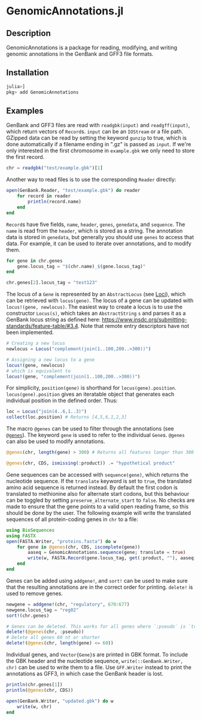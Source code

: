# GenomicAnnotations.jl

## Description
GenomicAnnotations is a package for reading, modifying, and writing genomic annotations in the GenBank and GFF3 file formats.


## Installation
```julia
julia>]
pkg> add GenomicAnnotations
```


## Examples
GenBank and GFF3 files are read with `readgbk(input)` and `readgff(input)`, which return vectors of `Record`s. `input` can be an `IOStream` or a file path. GZipped data can be read by setting the keyword `gunzip` to true, which is done automatically if a filename ending in ".gz" is passed as `input`. If we're only interested in the first chromosome in `example.gbk` we only need to store the first record.
```julia
chr = readgbk("test/example.gbk")[1]
```
Another way to read files is to use the corresponding `Reader` directly:
```julia
open(GenBank.Reader, "test/example.gbk") do reader
    for record in reader
        println(record.name)
    end
end
```

`Record`s have five fields, `name`, `header`, `genes`, `genedata`, and `sequence`. The `name` is read from the `header`, which is stored as a string. The annotation data is stored in `genedata`, but generally you should use `genes` to access that data. For example, it can be used to iterate over annotations, and to modify them.
```julia
for gene in chr.genes
    gene.locus_tag = "$(chr.name)_$(gene.locus_tag)"
end

chr.genes[2].locus_tag = "test123"
```

The locus of a `Gene` is represented by an `AbstractLocus` (see [Loci](@ref)), which can be retrieved with `locus(gene)`. The locus of a gene can be updated with `locus!(gene, newlocus)`. The easiest way to create a locus is to use the constructor `Locus(s)`, which takes an `AbstractString` `s` and parses it as a GenBank locus string as defined here: https://www.insdc.org/submitting-standards/feature-table/#3.4. Note that remote entry descriptors have not been implemented.
```julia
# Creating a new locus
newlocus = Locus("complement(join(1..100,200..>300))")

# Assigning a new locus to a gene
locus!(gene, newlocus)
# which is equivalent to
locus!(gene, "complement(join(1..100,200..>300))")
```

For simplicity, `position(gene)` is shorthand for `locus(gene).position`. `locus(gene).position` gives an iteratable object that generates each individual position in the defined order. Thus:
```julia
loc = Locus("join(4..6,1..3)")
collect(loc.position) # Returns [4,5,6,1,2,3]
```

The macro `@genes` can be used to filter through the annotations (see [`@genes`](@ref)). The keyword `gene` is used to refer to the individual `Gene`s. `@genes` can also be used to modify annotations.
```julia
@genes(chr, length(gene) > 300) # Returns all features longer than 300 nt

@genes(chr, CDS, ismissing(:product)) .= "hypothetical product"
```

Gene sequences can be accessed with `sequence(gene)`, which returns the nucleotide sequence. If the `translate` keyword is set to `true`, the translated amino acid sequence is returned instead. By default the first codon is translated to methionine also for alternate start codons, but this behaviour can be toggled by setting `preserve_alternate_start` to `false`. No checks are made to ensure that the gene points to a valid open reading frame, so this should be done by the user. The following example will write the translated sequences of all protein-coding genes in `chr` to a file:
```julia
using BioSequences
using FASTX
open(FASTA.Writer, "proteins.fasta") do w
    for gene in @genes(chr, CDS, iscomplete(gene))
        aaseq = GenomicAnnotations.sequence(gene; translate = true)
        write(w, FASTA.Record(gene.locus_tag, get(:product, ""), aaseq))
    end
end
```

Genes can be added using `addgene!`, and `sort!` can be used to make sure that the resulting annotations are in the correct order for printing. `delete!` is used to remove genes.
```julia
newgene = addgene!(chr, "regulatory", 670:677)
newgene.locus_tag = "reg02"
sort!(chr.genes)

# Genes can be deleted. This works for all genes where `:pseudo` is `true`, and ignores genes where it is `false` or `missing`
delete!(@genes(chr, :pseudo))
# Delete all genes 60 nt or shorter
delete!(@genes(chr, length(gene) <= 60))
```

Individual genes, and `Vector{Gene}`s are printed in GBK format. To include the GBK header and the nucleotide sequence, `write(::GenBank.Writer, chr)` can be used to write them to a file. Use `GFF.Writer` instead to print the annotations as GFF3, in which case the GenBank header is lost.
```julia
println(chr.genes[1])
println(@genes(chr, CDS))

open(GenBank.Writer, "updated.gbk") do w
    write(w, chr)
end
```
